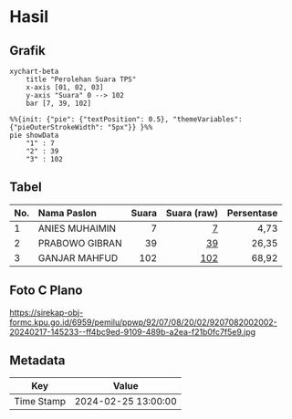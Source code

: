 # Hasil

## Grafik

```mermaid
xychart-beta
    title "Perolehan Suara TPS"
    x-axis [01, 02, 03]
    y-axis "Suara" 0 --> 102
    bar [7, 39, 102]
```

```mermaid
%%{init: {"pie": {"textPosition": 0.5}, "themeVariables": {"pieOuterStrokeWidth": "5px"}} }%%
pie showData
    "1" : 7
    "2" : 39
    "3" : 102
```

## Tabel

| No. | Nama Paslon    | Suara | Suara (raw) | Persentase |
|:--- |:-------------- | -----:| -----------:| ----------:|
| 1   | ANIES MUHAIMIN | 7     | [7][p-1]    | 4,73       |
| 2   | PRABOWO GIBRAN | 39    | [39][p-2]   | 26,35      |
| 3   | GANJAR MAHFUD  | 102   | [102][p-3]  | 68,92      |


[p-1]: https://github.com/gigit-pemilu/pemilu-2024-92-papua-barat/blob/main/pilpres/hitung-suara/sub/92-papua-barat/sub/07-teluk-wondama/sub/08-rasiei/sub/2002-torey/sub/002-tps/sub/paslon-1.txt
[p-2]: https://github.com/gigit-pemilu/pemilu-2024-92-papua-barat/blob/main/pilpres/hitung-suara/sub/92-papua-barat/sub/07-teluk-wondama/sub/08-rasiei/sub/2002-torey/sub/002-tps/sub/paslon-2.txt
[p-3]: https://github.com/gigit-pemilu/pemilu-2024-92-papua-barat/blob/main/pilpres/hitung-suara/sub/92-papua-barat/sub/07-teluk-wondama/sub/08-rasiei/sub/2002-torey/sub/002-tps/sub/paslon-3.txt

## Foto C Plano

https://sirekap-obj-formc.kpu.go.id/6959/pemilu/ppwp/92/07/08/20/02/9207082002002-20240217-145233--ff4bc9ed-9109-489b-a2ea-f21b0fc7f5e9.jpg


## Metadata

| Key        | Value               |
| ---------- | ------------------- |
| Time Stamp | 2024-02-25 13:00:00 |



